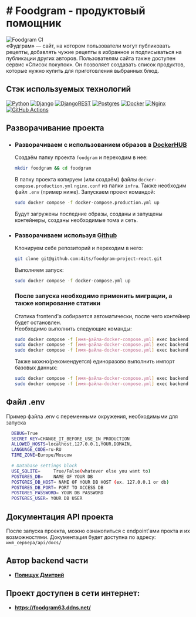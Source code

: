# # Foodgram - продуктовый помощник
![Foodgram CI](https://github.com/raidert63/foodgram/actions/workflows/main.yml/badge.svg) \
«Фудграм» — сайт, на котором пользователи могут публиковать рецепты, добавлять чужие рецепты в избранное и подписываться на публикации других авторов. Пользователям сайта также доступен сервис «Список покупок». Он позволяет создавать список продуктов, которые нужно купить для приготовления выбранных блюд.

## Стэк используемых технологий
[![Python](https://img.shields.io/badge/python-3670A0?style=for-the-badge&logo=python&logoColor=ffdd54)](https://www.python.org)
[![Django](https://img.shields.io/badge/django-%23092E20.svg?style=for-the-badge&logo=django&logoColor=white)](https://www.djangoproject.com/)
[![DjangoREST](https://img.shields.io/badge/DJANGO-REST-ff1709?style=for-the-badge&logo=django&logoColor=white&color=ff1709&labelColor=gray)](https://www.django-rest-framework.org/)
[![Postgres](https://img.shields.io/badge/postgres-%23316192.svg?style=for-the-badge&logo=postgresql&logoColor=white)](https://www.postgresql.org/)
[![Docker](https://img.shields.io/badge/docker-%230db7ed.svg?style=for-the-badge&logo=docker&logoColor=white)](https://www.docker.com/)
[![Nginx](https://img.shields.io/badge/nginx-%23009639.svg?style=for-the-badge&logo=nginx&logoColor=white)](https://nginx.org/)
[![GitHub Actions](https://img.shields.io/badge/github%20actions-%232671E5.svg?style=for-the-badge&logo=githubactions&logoColor=white)](https://docs.github.com/en/actions)

## Разворачивание проекта
* ### Разворачиваем с использованием образов в [DockerHUB](https://hub.docker.com)
    Cоздаём папку проекта `foodgram` и переходим в нее:

    ```bash
    mkdir foodgram && cd foodgram
    ```

    В папку проекта копируем (или создаём) файлы `docker-compose.production.yml` `nginx.conf` из папки `infra`. Также необходим файл `.env` (пример ниже). Запускаем проект командой:

    ```bash
    sudo docker compose -f docker-compose.production.yml up
    ```

    Будут загружены последние образы, созданы и запущены контейнеры, созданы необходимые тома и сеть.
* ### Разворачиваем используя [Github](https://github.com/)
    Клонируем себе репозиторий и переходим в него: 

    ```bash 
    git clone git@github.com:4its/foodgram-project-react.git
    ```

    Выполняем запуск:

    ```bash
    sudo docker compose -f docker-compose.yml up
    ```
    ### После запуска необходимо применить миграции, а также копирование статики
    Статика frontend'а собирается автоматически, после чего контейнер будет остановлен.\
    Необходимо выполнить следующие команды: 
    
    ```bash
    sudo docker compose -f [имя-файла-docker-compose.yml] exec backend python manage.py migrate
    sudo docker compose -f [имя-файла-docker-compose.yml] exec backend python manage.py collectstatic
    sudo docker compose -f [имя-файла-docker-compose.yml] exec backend cp -r /app/collected_static/. /backend_static/static/
    ```
    Также можно(рекомендуется) единоразово выполнить импорт базовых данных:
    ```bash
    sudo docker compose -f [имя-файла-docker-compose.yml] exec backend python manage.py import_tags
    sudo docker compose -f [имя-файла-docker-compose.yml] exec backend python manage.py import_ingredients
    ```

## Файл .env
  Пример файла .env c переменными окружения, необходимыми для запуска
    
  ```sh
    DEBUG=True
    SECRET_KEY=CHANGE_IT_BEFORE_USE_IN_PRODUCTION
    ALLOWED_HOSTS=localhost,127.0.0.1,YOUR.DOMAIN,
    LANGUAGE_CODE=ru-RU
    TIME_ZONE=Europe/Moscow

    # Database settings block
    USE_SQLITE=     True/False(whatever else you want to)
    POSTGRES_DB=    NAME OF YOUR DB
    POSTGRES_DB_HOST= NAME OF YOUR DB HOST (ex. 127.0.0.1 or db)
    POSTGRES_DB_PORT= PORT TO ACCESS DB
    POSTGRES_PASSWORD= YOUR DB PASSWORD
    POSTGRES_USER= YOUR DB USER
   ```
## Документация API проекта
  После запуска проекта, можно ознакопиться с endpoint'ами прокта и их возможностями.
  Документация будет доступна по адресу: `имя_сервера/api/docs/`
  


## Автор backend части
* [**Полищук Дмитрий**](https://github.com/RaiderT63)

## Проект доступен в сети интернет: 
* **https://foodgram63.ddns.net/**
